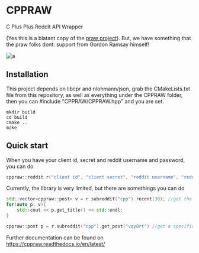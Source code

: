 # CPPRAW
C Plus Plus Reddit API Wrapper

(Yes this is a blatant copy of the [praw project](https://github.com/praw-dev/praw)).
But, we have something that the praw folks dont: support from Gordon Ramsay himself!

![a](https://res.cloudinary.com/teepublic/image/private/s--hvlnclk3--/t_Preview/b_rgb:484849,c_limit,f_jpg,h_630,q_90,w_630/v1495300391/production/designs/1614407_1.jpg)

## Installation
This project depends on libcpr and nlohmann/json, grab the CMakeLists.txt file from this repository, as well as everything under the CPPRAW folder, then you can #include "CPPRAW/CPPRAW.hpp" and you are set.
```
mkdir build
cd build
cmake ..
make
```
## Quick start
When you have your client id, secret and reddit username and password, you can do
```c++
cppraw::reddit r("client id", "client secret", "reddit username", "reddit password", "user agent");
```

Currently, the library is very limited, but there are somethings you can do

```c++
std::vector<cppraw::post> v = r.subreddit("cpp").recent(30); //get the 30 most recent posts from the r/cpp subreddit
for(auto p: v){
    std::cout << p.get_title() << std::endl;
}

cppraw::post p = r.subreddit("cpp").get_post("vqy0rt") //get a specific post from a subreddit using its id (https://www.reddit.com/r/cpp/comments/vqy0rt/c_jobs_q3_2022/)
```

Further documentation can be found on https://cppraw.readthedocs.io/en/latest/
